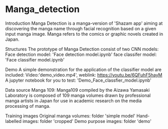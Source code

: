 # Manga_detection
Introduction 
Manga Detection is a manga-version of 'Shazam app' aiming at discovering the manga name through facial recognition based on a given input manga image. Manga refers to the comics or graphic novels created in Japan.

Structures 
The prototype of Manga Detection consist of two CNN models: 
Face detection model: 'Face detection model.ipynb'
face classifer model: 'Face classifier model.ipynb'

Demo
A simple demonstration for the application of the classifier model are included:
Video:'demo_video.mp4', weblink: https://youtu.be/6QFuhF5hayM
A jupyter notebook for you to test: 'Demo_Face_classfier_model.ipynb'

Data source
Manga 109: Manga109 compiled by the Aizawa Yamasaki Laboratory is composed of 109 manga volumes drawn by professional manga artists in Japan for use in academic research on the media processing of manga. 

Training images
Original manga volumes: folder 'simple model'
Hand-labelled images: folder 'cropped'
Demo purpose images: folder 'demo'
